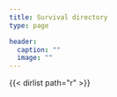 ```yaml
---
title: Survival directory
type: page

header:
  caption: ""
  image: ""
---
```


{{< dirlist path="r" >}}
